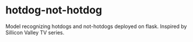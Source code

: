 # hotdog-not-hotdog
Model recognizing hotdogs and not-hotdogs deployed on flask. Inspired by Sillicon Valley TV series.
